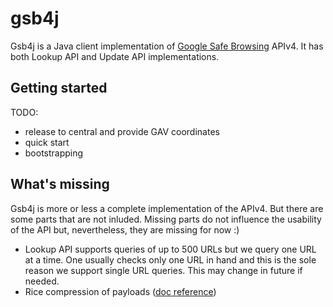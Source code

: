 # gsb4j

Gsb4j is a Java client implementation of [Google Safe Browsing](https://developers.google.com/safe-browsing/) APIv4.
It has both Lookup API and Update API implementations. 

## Getting started

TODO:
- release to central and provide GAV coordinates
- quick start
- bootstrapping


## What's missing
Gsb4j is more or less a complete implementation of the APIv4. But there are some parts that are not inluded.
Missing parts do not influence the usability of the API but, nevertheless, they are missing for now :)

- Lookup API supports queries of up to 500 URLs but we query one URL at a time.
  One usually checks only one URL in hand and this is the sole reason we support single URL queries.
  This may change in future if needed.
- Rice compression of payloads ([doc reference](https://developers.google.com/safe-browsing/v4/compression))
